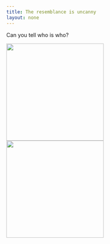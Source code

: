 ```yaml
---
title: The resemblance is uncanny
layout: none
---
```

Can you tell who is who?<br/>

<img height="256px" src="{{ site.baseurl }}/assets/images/emma.png"/>
<img height="256px" src="{{ site.baseurl }}/assets/images/bernie.jpg"/>
